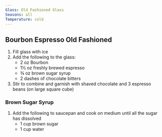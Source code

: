 ```yaml
---
Glass: Old Fashioned Glass
Seasons: all
Temperature: cold
---
```


## Bourbon Espresso Old Fashioned

1. Fill glass with ice
2. Add the following to the glass:
    - 2 oz Bourbon
	- 1½ oz freshly brewed espresso
    - ¾ oz brown sugar syrup
    - 2 dashes of chocolate bitters
3. Stir to combine and garnish with shaved chocolate and 3 espresso beans (on large square cube)
    

### Brown Sugar Syrup

1. Add the following to saucepan and cook on medium until all the sugar has dissolved
    - 1 cup brown sugar
    - 1 cup water
